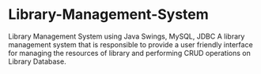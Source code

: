 # Library-Management-System
Library Management System using Java Swings, MySQL, JDBC A library management system that is responsible to provide a user friendly interface for managing the resources of library and performing CRUD operations on Library Database.
